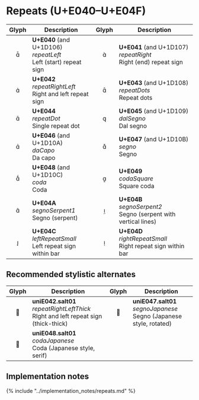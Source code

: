 Repeats (U+E040–U+E04F)
=======================

| **Glyph** | **Description** | **Glyph** | **Description**
| :-------: | --------------- | :-------: | ---------------
|<span class="bravura_large">&#xe040;</span> | **U+E040** (and U+1D106)<br/>*repeatLeft*<br/>Left (start) repeat sign | <span class="bravura_large">&#xe041;</span> | **U+E041** (and U+1D107)<br/>*repeatRight*<br/>Right (end) repeat sign
|<span class="bravura_large">&#xe042;</span> | **U+E042**<br/>*repeatRightLeft*<br/>Right and left repeat sign | <span class="bravura_large">&#xe043;</span> | **U+E043** (and U+1D108)<br/>*repeatDots*<br/>Repeat dots
|<span class="bravura_large">&#xe044;</span> | **U+E044**<br/>*repeatDot*<br/>Single repeat dot | <span class="bravura_large">&#xe045;</span> | **U+E045** (and U+1D109)<br/>*dalSegno*<br/>Dal segno
|<span class="bravura_large">&#xe046;</span> | **U+E046** (and U+1D10A)<br/>*daCapo*<br/>Da capo | <span class="bravura_large">&#xe047;</span> | **U+E047** (and U+1D10B)<br/>*segno*<br/>Segno
|<span class="bravura_large">&#xe048;</span> | **U+E048** (and U+1D10C)<br/>*coda*<br/>Coda | <span class="bravura_large">&#xe049;</span> | **U+E049**<br/>*codaSquare*<br/>Square coda
|<span class="bravura_large">&#xe04a;</span> | **U+E04A**<br/>*segnoSerpent1*<br/>Segno (serpent) | <span class="bravura_large">&#xe04b;</span> | **U+E04B**<br/>*segnoSerpent2*<br/>Segno (serpent with vertical lines)
|<span class="bravura_large">&#xe04c;</span> | **U+E04C**<br/>*leftRepeatSmall*<br/>Left repeat sign within bar | <span class="bravura_large">&#xe04d;</span> | **U+E04D**<br/>*rightRepeatSmall*<br/>Right repeat sign within bar

Recommended stylistic alternates
--------------------------------
| **Glyph** | **Description** | **Glyph** | **Description**
| :-------: | --------------- | :-------: | ---------------
|<span class="bravura_large">&#xf45c;</span> | **uniE042.salt01**<br/>*repeatRightLeftThick*<br/>RIght and left repeat sign (thick-thick) | <span class="bravura_large">&#xf404;</span> | **uniE047.salt01**<br/>*segnoJapanese*<br/>Segno (Japanese style, rotated)
|<span class="bravura_large">&#xf405;</span> | **uniE048.salt01**<br/>*codaJapanese*<br/>Coda (Japanese style, serif) | &nbsp; | &nbsp;

Implementation notes
---------------------

{% include "../implementation_notes/repeats.md" %}